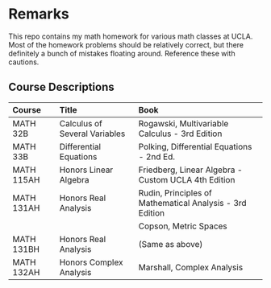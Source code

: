 # Remarks

This repo contains my math homework for various math classes at UCLA. Most of the homework problems should be relatively correct, but there definitely a bunch of mistakes floating around. Reference these with cautions.

## Course Descriptions

| Course | Title | Book |
| :----- | :---- | :--- |
| MATH 32B | Calculus of Several Variables | Rogawski, Multivariable Calculus - 3rd Edition
| MATH 33B | Differential Equations | Polking, Differential Equations - 2nd Ed.
| MATH 115AH | Honors Linear Algebra | Friedberg, Linear Algebra - Custom UCLA 4th Edition
| MATH 131AH | Honors Real Analysis | Rudin, Principles of Mathematical Analysis - 3rd Edition
|            |                      | Copson, Metric Spaces
| MATH 131BH | Honors Real Analysis | (Same as above)
| MATH 132AH | Honors Complex Analysis | Marshall, Complex Analysis
